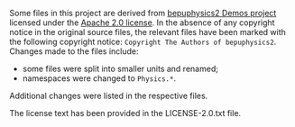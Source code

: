 ﻿Some files in this project are derived from [bepuphysics2 Demos project](https://github.com/bepu/bepuphysics2/tree/master/Demos) licensed under the [Apache 2.0 license](http://www.apache.org/licenses/).
In the absence of any copyright notice in the original source files, the relevant files have been marked with the following copyright notice: `Copyright The Authors of bepuphysics2`.
Changes made to the files include:
- some files were split into smaller units and renamed;
- namespaces were changed to `Physics.*`.

Additional changes were listed in the respective files.

The license text has been provided in the LICENSE-2.0.txt file.